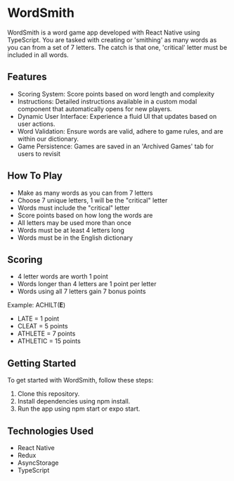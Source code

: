 # WordSmith
WordSmith is a word game app developed with React Native using TypeScript. You are tasked with creating or 'smithing' as many words as you can from a set of 7 letters. The catch is that one, 'critical' letter must be included in all words.

## Features
- Scoring System: Score points based on word length and complexity
- Instructions: Detailed instructions available in a custom modal component that automatically opens for new players.
- Dynamic User Interface: Experience a fluid UI that updates based on user actions.
- Word Validation: Ensure words are valid, adhere to game rules, and are within our dictionary.
- Game Persistence: Games are saved in an 'Archived Games' tab for users to revisit

## How To Play
- Make as many words as you can from 7 letters
- Choose 7 unique letters, 1 will be the "critical" letter
- Words must include the "critical" letter
- Score points based on how long the words are
- All letters may be used more than once
- Words must be at least 4 letters long
- Words must be in the English dictionary

## Scoring
- 4 letter words are worth 1 point
- Words longer than 4 letters are 1 point per letter
- Words using all 7 letters gain 7 bonus points

Example: ACHILT(**E**)
- LATE = 1 point
- CLEAT = 5 points
- ATHLETE = 7 points
- ATHLETIC = 15 points

## Getting Started
To get started with WordSmith, follow these steps:
1. Clone this repository.
2. Install dependencies using npm install.
3. Run the app using npm start or expo start.

## Technologies Used
- React Native
- Redux
- AsyncStorage
- TypeScript
